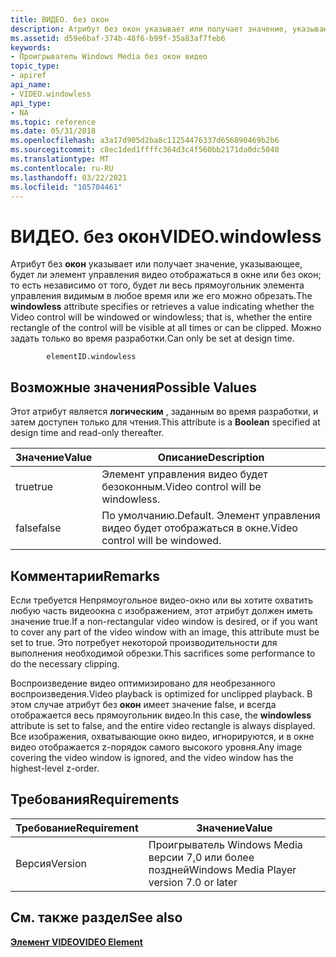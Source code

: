 ```yaml
---
title: ВИДЕО. без окон
description: Атрибут без окон указывает или получает значение, указывающее, будет ли элемент управления видео отображаться в окне или без окон; то есть независимо от того, будет ли весь прямоугольник элемента управления видимым в любое время или же его можно обрезать.
ms.assetid: d59e6baf-374b-48f6-b99f-35a83af7feb6
keywords:
- Проигрыватель Windows Media без окон видео
topic_type:
- apiref
api_name:
- VIDEO.windowless
api_type:
- NA
ms.topic: reference
ms.date: 05/31/2018
ms.openlocfilehash: a3a17d905d2ba8c11254476337d656890469b2b6
ms.sourcegitcommit: c8ec1ded1ffffc364d3c4f560bb2171da0dc5040
ms.translationtype: MT
ms.contentlocale: ru-RU
ms.lasthandoff: 03/22/2021
ms.locfileid: "105704461"
---
```

# <a name="videowindowless"></a><span data-ttu-id="afaa4-104">ВИДЕО. без окон</span><span class="sxs-lookup"><span data-stu-id="afaa4-104">VIDEO.windowless</span></span>

<span data-ttu-id="afaa4-105">Атрибут без **окон** указывает или получает значение, указывающее, будет ли элемент управления видео отображаться в окне или без окон; то есть независимо от того, будет ли весь прямоугольник элемента управления видимым в любое время или же его можно обрезать.</span><span class="sxs-lookup"><span data-stu-id="afaa4-105">The **windowless** attribute specifies or retrieves a value indicating whether the Video control will be windowed or windowless; that is, whether the entire rectangle of the control will be visible at all times or can be clipped.</span></span> <span data-ttu-id="afaa4-106">Можно задать только во время разработки.</span><span class="sxs-lookup"><span data-stu-id="afaa4-106">Can only be set at design time.</span></span>

``` syntax
        elementID.windowless
```

## <a name="possible-values"></a><span data-ttu-id="afaa4-107">Возможные значения</span><span class="sxs-lookup"><span data-stu-id="afaa4-107">Possible Values</span></span>

<span data-ttu-id="afaa4-108">Этот атрибут является **логическим** , заданным во время разработки, и затем доступен только для чтения.</span><span class="sxs-lookup"><span data-stu-id="afaa4-108">This attribute is a **Boolean** specified at design time and read-only thereafter.</span></span>



| <span data-ttu-id="afaa4-109">Значение</span><span class="sxs-lookup"><span data-stu-id="afaa4-109">Value</span></span> | <span data-ttu-id="afaa4-110">Описание</span><span class="sxs-lookup"><span data-stu-id="afaa4-110">Description</span></span>                              |
|-------|------------------------------------------|
| <span data-ttu-id="afaa4-111">true</span><span class="sxs-lookup"><span data-stu-id="afaa4-111">true</span></span>  | <span data-ttu-id="afaa4-112">Элемент управления видео будет безоконным.</span><span class="sxs-lookup"><span data-stu-id="afaa4-112">Video control will be windowless.</span></span>        |
| <span data-ttu-id="afaa4-113">false</span><span class="sxs-lookup"><span data-stu-id="afaa4-113">false</span></span> | <span data-ttu-id="afaa4-114">По умолчанию.</span><span class="sxs-lookup"><span data-stu-id="afaa4-114">Default.</span></span> <span data-ttu-id="afaa4-115">Элемент управления видео будет отображаться в окне.</span><span class="sxs-lookup"><span data-stu-id="afaa4-115">Video control will be windowed.</span></span> |



 

## <a name="remarks"></a><span data-ttu-id="afaa4-116">Комментарии</span><span class="sxs-lookup"><span data-stu-id="afaa4-116">Remarks</span></span>

<span data-ttu-id="afaa4-117">Если требуется Непрямоугольное видео-окно или вы хотите охватить любую часть видеоокна с изображением, этот атрибут должен иметь значение true.</span><span class="sxs-lookup"><span data-stu-id="afaa4-117">If a non-rectangular video window is desired, or if you want to cover any part of the video window with an image, this attribute must be set to true.</span></span> <span data-ttu-id="afaa4-118">Это потребует некоторой производительности для выполнения необходимой обрезки.</span><span class="sxs-lookup"><span data-stu-id="afaa4-118">This sacrifices some performance to do the necessary clipping.</span></span>

<span data-ttu-id="afaa4-119">Воспроизведение видео оптимизировано для необрезанного воспроизведения.</span><span class="sxs-lookup"><span data-stu-id="afaa4-119">Video playback is optimized for unclipped playback.</span></span> <span data-ttu-id="afaa4-120">В этом случае атрибут без **окон** имеет значение false, и всегда отображается весь прямоугольник видео.</span><span class="sxs-lookup"><span data-stu-id="afaa4-120">In this case, the **windowless** attribute is set to false, and the entire video rectangle is always displayed.</span></span> <span data-ttu-id="afaa4-121">Все изображения, охватывающие окно видео, игнорируются, и в окне видео отображается z-порядок самого высокого уровня.</span><span class="sxs-lookup"><span data-stu-id="afaa4-121">Any image covering the video window is ignored, and the video window has the highest-level z-order.</span></span>

## <a name="requirements"></a><span data-ttu-id="afaa4-122">Требования</span><span class="sxs-lookup"><span data-stu-id="afaa4-122">Requirements</span></span>



| <span data-ttu-id="afaa4-123">Требование</span><span class="sxs-lookup"><span data-stu-id="afaa4-123">Requirement</span></span> | <span data-ttu-id="afaa4-124">Значение</span><span class="sxs-lookup"><span data-stu-id="afaa4-124">Value</span></span> |
|--------------------|------------------------------------------------------|
| <span data-ttu-id="afaa4-125">Версия</span><span class="sxs-lookup"><span data-stu-id="afaa4-125">Version</span></span><br/> | <span data-ttu-id="afaa4-126">Проигрыватель Windows Media версии 7,0 или более поздней</span><span class="sxs-lookup"><span data-stu-id="afaa4-126">Windows Media Player version 7.0 or later</span></span><br/> |



## <a name="see-also"></a><span data-ttu-id="afaa4-127">См. также раздел</span><span class="sxs-lookup"><span data-stu-id="afaa4-127">See also</span></span>

<dl> <dt>

[<span data-ttu-id="afaa4-128">**Элемент VIDEO**</span><span class="sxs-lookup"><span data-stu-id="afaa4-128">**VIDEO Element**</span></span>](video-element.md)
</dt> </dl>

 

 





